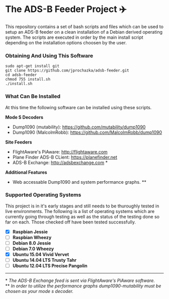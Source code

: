 # The ADS-B Feeder Project :airplane:

This repository contains a set of bash scripts and files which can be used to setup an ADS-B
feeder on a clean installation of a Debian derived operating system. The scripts are executed
in order by the main install script depending on the installation options choosen by the user.

### Obtaining And Using This Software

    sudo apt-get install git
    git clone https://github.com/jprochazka/adsb-feeder.git
    cd adsb-feeder
    chmod 755 install.sh
    ./install.sh

### What Can Be Installed

At this time the following software can be installed using these scripts.

**Mode S Decoders**

* Dump1090 (mutability):   https://github.com/mutability/dump1090
* Dump1090 (MalcolmRobb):  https://github.com/MalcolmRobb/dump1090

**Site Feeders**

* FlightAware's PiAware:      http://flightaware.com
* Plane Finder ADS-B CLient:  https://planefinder.net
* ADS-B Exchange:             http://adsbexchange.com *

**Additional Features**

* Web accessable Dump1090 and system performance graphs. **

### Supported Operating Systems

This project is in it's early stages and still needs to be thuroughly tested in live environments.
The following is a list of operating systems which are currently going through testing as well as
the status of the testing done so far on each. Those checked off have been tested successfully.

- [X] **Raspbian Jessie**
- [ ] **Raspbian Wheezy**
- [ ] **Debian 8.0 Jessie**
- [ ] **Debian 7.0 Wheezy**
- [X] **Ubuntu 15.04 Vivid Vervet**
- [ ] **Ubuntu 14.04 LTS Trusty Tahr**
- [ ] **Ubuntu 12.04 LTS Precise Pangolin**

---

\* *The ADS-B Exchange feed is sent via FlightAware's PiAware software.*  
** *In order to utilize the performance graphs dump1090-mutability must be chosen as your mode s decoder.*
